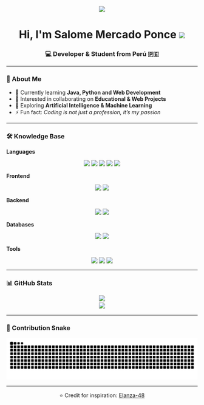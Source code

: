 <p align="center">
  <img style="width:8rem; height:auto" src="https://cdn.dribbble.com/users/1787323/screenshots/10091971/media/d43c019bfeff34be8816481e843ea8c1.png"/>
</p>

<h1 align="center">Hi, I'm Salome Mercado Ponce <img width="30px" src="https://raw.githubusercontent.com/iampavangandhi/iampavangandhi/master/gifs/Hi.gif"></h1>
<h3 align="center">💻 Developer & Student from Perú 🇵🇪</h3>

---

### 🌱 About Me
- 🔭 Currently learning **Java, Python and Web Development**  
- 👯 Interested in collaborating on **Educational & Web Projects**  
- 🤖 Exploring **Artificial Intelligence & Machine Learning**  
- ⚡ Fun fact: *Coding is not just a profession, it’s my passion*  

---

### 🛠 Knowledge Base  

**Languages**  
<p align="center">
  <img src="https://img.shields.io/badge/Java-007396.svg?style=for-the-badge&logo=java&logoColor=white"/> 
  <img src="https://img.shields.io/badge/Python-3776AB.svg?style=for-the-badge&logo=python&logoColor=white"/> 
  <img src="https://img.shields.io/badge/JavaScript-F7DF1E.svg?style=for-the-badge&logo=javascript&logoColor=black"/> 
  <img src="https://img.shields.io/badge/HTML5-E34F26.svg?style=for-the-badge&logo=html5&logoColor=white"/> 
  <img src="https://img.shields.io/badge/CSS3-1572B6.svg?style=for-the-badge&logo=css3&logoColor=white"/>
</p>

**Frontend**  
<p align="center">
  <img src="https://img.shields.io/badge/React-61DAFB.svg?style=for-the-badge&logo=react&logoColor=black"/>
  <img src="https://img.shields.io/badge/Bootstrap-7952B3.svg?style=for-the-badge&logo=bootstrap&logoColor=white"/>
</p>

**Backend**  
<p align="center">
  <img src="https://img.shields.io/badge/Node.js-339933.svg?style=for-the-badge&logo=nodedotjs&logoColor=white"/> 
  <img src="https://img.shields.io/badge/Express-000000.svg?style=for-the-badge&logo=express&logoColor=white"/> 
</p>

**Databases**  
<p align="center">
  <img src="https://img.shields.io/badge/PostgreSQL-4169E1.svg?style=for-the-badge&logo=postgresql&logoColor=white"/> 
  <img src="https://img.shields.io/badge/MongoDB-47A248.svg?style=for-the-badge&logo=mongodb&logoColor=white"/> 
</p>

**Tools**  
<p align="center">
  <img src="https://img.shields.io/badge/Git-F05032.svg?style=for-the-badge&logo=git&logoColor=white"/>
  <img src="https://img.shields.io/badge/GitHub-181717.svg?style=for-the-badge&logo=github&logoColor=white"/>
  <img src="https://img.shields.io/badge/VSCode-007ACC.svg?style=for-the-badge&logo=visualstudiocode&logoColor=white"/>
</p>

---

### 📊 GitHub Stats
<div align="center">

[![](https://github-readme-stats.vercel.app/api?username=Salome-MP&show_icons=true&theme=tokyonight&hide_border=true)](https://github.com/Salome-MP)  
[![](https://github-readme-streak-stats.herokuapp.com/?user=Salome-MP&theme=material-palenight)](https://github.com/Salome-MP)

</div>

---

### 🐍 Contribution Snake
<p align="center">
  <img src="https://raw.githubusercontent.com/Salome-MP/Salome-MP/output/snake.svg" alt="Snake animation"/>
</p>

---

<p align="center">
⭐️ Credit for inspiration: <a href="https://github.com/Elanza-48">Elanza-48</a>
</p>
